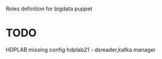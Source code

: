 Roles definition for bigdata puppet

# TODO #
HDPLAB missing config
hdplab21 - dsreader,kafka manager